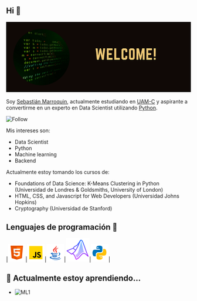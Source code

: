 ## Hi 👋

![Welcome](img/Welcome.png)

Soy <a href="https://github.com/SebastianMM-96">Sebastián Marroquin</a>, actualmente estudiando en <a href="http://www.cua.uam.mx/">UAM-C</a> y aspirante a convertirme en un experto en Data Scientist utilizando <a href="https://www.python.org/">Python</a>.

![Follow](https://img.shields.io/github/followers/SebastianMM-96?label=Sigueme%21&logoColor=blue&style=social)

Mis intereses son:

- Data Scientist
- Python 
- Machine learning
- Backend

Actualmente estoy tomando los cursos de:

- Foundations of Data Science: K-Means Clustering in Python (Universidad de Londres & Goldsmiths, University of London)
- HTML, CSS, and Javascript for Web Developers (Universidad Johns Hopkins)
- Cryptography (Universidad de Stanford)


## Lenguajes de programación :rocket:

|![im1](img/html.png)|![im2](img/javascript.png)|![im3](img/java.png)|![im4](img/matlab.png)|![im5](img/python.png)|


## 🌱 Actualmente estoy aprendiendo...

- ![ML1](https://img.shields.io/badge/ML-K--Means-yellow)
